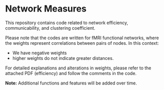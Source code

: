 # Network Measures

This repository contains code related to network efficiency, communicability, and clustering coefficient.

Please note that the codes are written for fMRI functional networks, where the weights represent correlations between pairs of nodes. In this context:

- We have negative weights
- higher weights do not indicate greater distances.

For detailed explanations and alterations in weights, please refer to the attached PDF (efficiency) and follow the comments in the code.

**Note:** Additional functions and features will be added over time.
